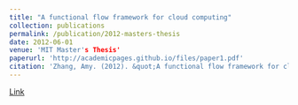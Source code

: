 ```yaml
---
title: "A functional flow framework for cloud computing"
collection: publications
permalink: /publication/2012-masters-thesis
date: 2012-06-01
venue: 'MIT Master's Thesis'
paperurl: 'http://academicpages.github.io/files/paper1.pdf'
citation: 'Zhang, Amy. (2012). &quot;A functional flow framework for cloud computing.&quot; <i>MIT Master's Thesis</i>. 1(1).'
---
```

[Link](https://dspace.mit.edu/bitstream/handle/1721.1/77453/826647936-MIT.pdf?sequence=2)
